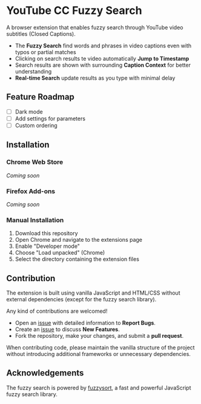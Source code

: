 # YouTube CC Fuzzy Search

A browser extension that enables fuzzy search through YouTube video subtitles (Closed Captions).

- The **Fuzzy Search** find words and phrases in video captions even with typos or partial matches
- Clicking on search results te video automatically **Jump to Timestamp** 
- Search results are shown with surrounding **Caption Context** for better understanding
- **Real-time Search** update results as you type with minimal delay

## Feature Roadmap
- [ ] Dark mode
- [ ] Add settings for parameters
- [ ] Custom ordering

## Installation

### Chrome Web Store
*Coming soon*

### Firefox Add-ons
*Coming soon*

### Manual Installation

1. Download this repository
2. Open Chrome and navigate to the extensions page
3. Enable "Developer mode"
4. Choose "Load unpacked" (Chrome)
5. Select the directory containing the extension files

## Contribution

The extension is built using vanilla JavaScript and HTML/CSS without external dependencies (except for the fuzzy search library).

Any kind of contributions are welcomed!

- Open an [issue](https://github.com/lorenzozane/youtube-cc-fuzzy-search/issues) with detailed information to **Report Bugs**.
- Create an [issue](https://github.com/lorenzozane/youtube-cc-fuzzy-search/issues) to discuss **New Features**.
- Fork the repository, make your changes, and submit a **pull request**.

When contributing code, please maintain the vanilla structure of the project without introducing additional frameworks or unnecessary dependencies.

## Acknowledgements

The fuzzy search is powered by [fuzzysort](https://github.com/farzher/fuzzysort), a fast and powerful JavaScript fuzzy search library.
